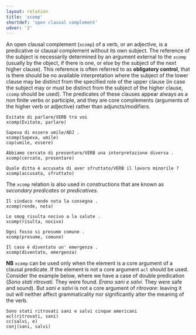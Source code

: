 ```yaml
---
layout: relation
title: 'xcomp'
shortdef: 'open clausal complement'
udver: '2'
---
```


An open clausal complement (<code>xcomp</code>) of a verb, or an adjective, is a predicative or clausal complement without its own subject. The reference of the subject is necessarily determined by an argument external to the <code>xcomp</code> (usually by the object, if there is one, or else by the subject of the next higher clause). This reference is often referred to as **obligatory control**, that is there should be no available interpretation where the subject of the lower clause may be distinct from the specified role of the upper clause (in case the subject may or must be distinct from the subject of the higher clause, <code>ccomp</code> should be used). 
The predicates of these clauses appear always as a non finite verbs or participle, and they are  core complements (arguments of the higher verb or adjective) rather than adjuncts/modifiers.

~~~ sdparse
Evitate di parlare/VERB tra voi 
xcomp(Evitate, parlare)
~~~
~~~ sdparse
Sapeva di essere umile/ADJ .
xcomp(Sapeva, umile)
cop(umile, essere)
~~~
~~~ sdparse
Abbiamo cercato di presentare/VERB una interpretazione diversa .
xcomp(cercato, presentare)
~~~
~~~ sdparse
Quale ditta è accusata di aver sfruttato/VERB il lavoro minorile ?
xcomp(accusata, sfruttato)
~~~

The <code>xcomp</code> relation is also used in constructions that are known as *secondary predicates* or *predicatives*.

~~~ sdparse
Il sindaco rende nota la consegna .
xcomp(rende, nota)
~~~
~~~ sdparse
Lo smog risulta nocivo a la salute .
xcomp(risulta, nocivo)
~~~
~~~ sdparse
Ogni fosso si presume comune .
xcomp(presume, comune)
~~~
~~~ sdparse
Il caso è diventato un' emergenza .
xcomp(diventato, emergenza)
~~~

**NB** <code>xcomp</code> can be used only when the element is a core argument of a clausal predicate. If the element is not a core argument <code>acl</code> should be used. Consider the example below, where we have a case of double predication (*Sono stati ritrovati.* They were found. *Erano sani e salvi.* They were safe and sound). But *sani e salvi* is not a core argument of *ritrovare*: leaving it out will neither affect grammaticality nor significantly alter the meaning of the verb.

~~~ sdparse
Sono stati ritrovati sani e salvi cinque americani
acl(ritrovati, sani)
cc(salvi, e)
conj(sani, salvi)
~~~
<!-- Interlanguage links updated So kvě 14 19:04:17 CEST 2022 -->
